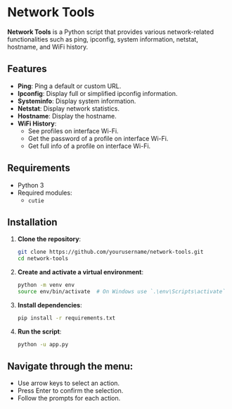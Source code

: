 # Network Tools

**Network Tools** is a Python script that provides various network-related functionalities such as ping, ipconfig, system information, netstat, hostname, and WiFi history.

## Features

- **Ping**: Ping a default or custom URL.
- **Ipconfig**: Display full or simplified ipconfig information.
- **Systeminfo**: Display system information.
- **Netstat**: Display network statistics.
- **Hostname**: Display the hostname.
- **WiFi History**: 
  - See profiles on interface Wi-Fi.
  - Get the password of a profile on interface Wi-Fi.
  - Get full info of a profile on interface Wi-Fi.

## Requirements

- Python 3
- Required modules:
  - `cutie`

## Installation

1. **Clone the repository**:
   ```sh
   git clone https://github.com/yourusername/network-tools.git
   cd network-tools

2. **Create and activate a virtual environment**:
   ```sh
   python -m venv env
   source env/bin/activate  # On Windows use `.\env\Scripts\activate`

3. **Install dependencies**:
   ```sh
   pip install -r requirements.txt

4. **Run the script**:
   ```sh
   python -u app.py

## Navigate through the menu:

- Use arrow keys to select an action.
- Press Enter to confirm the selection.
- Follow the prompts for each action.
